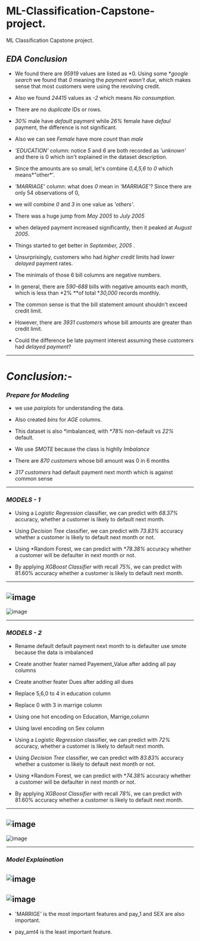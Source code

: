 # ML-Classification-Capstone-project.
ML Classification Capstone project.
## *EDA Conclusion*
* We found there are *95919* values are listed as *0. Using some **google search* we found that *0*  meaning the *payment wasn't due*, which makes sense that most customers were using the revolving credit.
* Also we found *24415* values as *-2* which means *No consumption*.

* There are no *duplicate* IDs or rows.

* *30%* male have *default* payment while *26%* female have *defaul* payment, the difference is not significant.

* Also we can see *Female* have more *count* than *male*
* *'EDUCATION'* column: notice *5* and *6* are both recorded as *'unknown'* and there is 0 which isn't explained in the dataset description. 

* Since the amounts are so small, let's combine *0,4,5,6* to *0* which means*"other*'.

* *'MARRIAGE'* column: what does *0* mean in *'MARRIAGE'*? Since there are only  54 observations of 0, 

* we will combine *0* and *3* in one value as *'others'*.
* There was a huge jump from *May 2005*  to *July 2005* 

* when delayed payment increased significantly, then it peaked at *August 2005*.

* Things started to get better in *September, 2005* .

* Unsurprisingly, customers who had *higher credit* limits had *lower delayed* payment rates.
*  The minimals of those 6 bill columns are negative numbers. 

* In general, there are *590-688* bills with negative amounts each month, which is less than *2% **of total **30,000* records monthly.

* The common sense is that the bill statement amount shouldn't exceed credit limit.

*  However, there are *3931 customers* whose bill amounts are greater than credit limit. 

* Could the difference be late payment interest assuming these customers had *delayed payment*?

---

# *Conclusion:-*


### *Prepare for Modeling*

* we use *pairplots* for understanding the data.

* Also created *bins* for *AGE* columns.

* This dataset is also *imbalanced, with **78%* non-default vs *22%* default.

* We use *SMOTE* because the class is highlly *Imbalance*

* There are *870 customers* whose bill amount was 0 in 6 months

* *317* *customers* had default payment next month which is against common sense

---




### *MODELS - 1*

* Using a *Logistic Regression* classifier, we can predict with *68.37%* accuracy, whether a customer is likely to default next month.

* Using *Decision Tree* classifier, we can predict with *73.83%* accuracy whether a customer is likely to default next month or not.

* Using *Random Forest, we can predict with **78.38%* accuracy whether a customer will be defaulter in next month or not.

* By applying *XGBoost Classifier* with recall *75%*, we can predict with 81.60% accuracy whether a customer is likely to default next month.
---
![image](https://user-images.githubusercontent.com/112492310/208240496-a7d5a09a-53c5-4f99-b770-3451ce5f6bce.png)
---
![image](https://user-images.githubusercontent.com/112492310/208240537-67056714-2c22-422d-935f-21dd59e3065c.png)

---
### *MODELS - 2*

* Rename default default payment next month to is defaulter
use smote because the data is imbalanced

* Create another feater named Payement_Value after adding all pay columns
* Create another feater Dues after adding all dues
* Replace 5,6,0 to 4 in education column
* Replace 0 with 3 in marrige column
* Using one hot encoding on Education, Marrige,column
* Using lavel encoding on  Sex column

* Using a *Logistic Regression* classifier, we can predict with *72%* accuracy, whether a customer is likely to default next month.

* Using *Decision Tree* classifier, we can predict with *83.83%* accuracy whether a customer is likely to default next month or not.

* Using *Random Forest, we can predict with **74.38%* accuracy whether a customer will be defaulter in next month or not.

* By applying *XGBoost Classifier* with recall *78%*, we can predict with 81.60% accuracy whether a customer is likely to default next month.
---
![image](https://user-images.githubusercontent.com/112492310/208240366-a01116f6-fe9f-46a9-a011-6b009b137146.png)
---

![image](https://user-images.githubusercontent.com/112492310/208240465-c2ccf98c-cbdb-418e-9f50-e75d7dc163f1.png)

---
### *Model Explaination*
![image](https://user-images.githubusercontent.com/112492310/208240574-4c4dd49b-43e8-4314-96eb-7508f933c196.png)
---
![image](https://user-images.githubusercontent.com/112492310/208240601-5ebaa969-eb13-4b47-ba3e-c83c8353340f.png)
---
* 'MARRIGE' is the most important features and pay_1 and SEX are also important.

* pay_amt4 is the least important feature.
